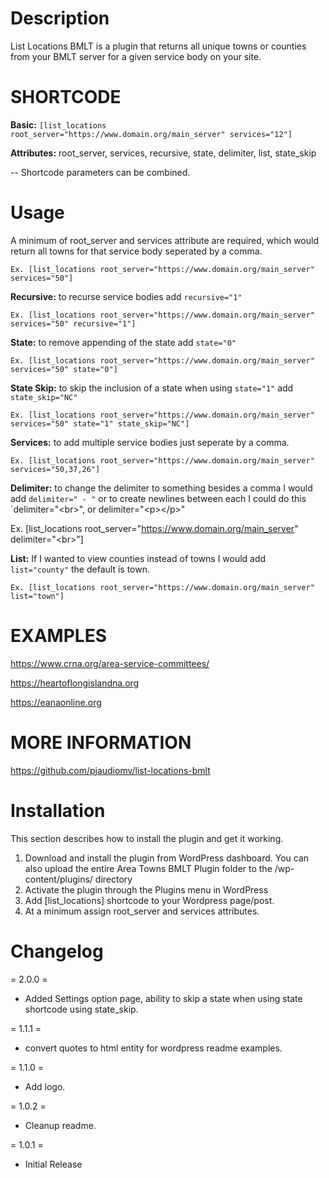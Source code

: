 # Description

List Locations BMLT is a plugin that returns all unique towns or counties from your BMLT server for a given service body on your site.

# SHORTCODE
**Basic:** `[list_locations root_server="https://www.domain.org/main_server" services="12"]`

**Attributes:** root_server, services, recursive, state, delimiter, list, state_skip

-- Shortcode parameters can be combined.

# Usage

A minimum of root_server and services attribute are required, which would return all towns for that service body seperated by a comma.

`Ex. [list_locations root_server="https://www.domain.org/main_server" services="50"]`

**Recursive:** to recurse service bodies add `recursive="1"`

`Ex. [list_locations root_server="https://www.domain.org/main_server" services="50" recursive="1"]`

**State:** to remove appending of the state add `state="0"`

`Ex. [list_locations root_server="https://www.domain.org/main_server" services="50" state="0"]`

**State Skip:** to skip the inclusion of a state when using `state="1"` add `state_skip="NC"`

`Ex. [list_locations root_server="https://www.domain.org/main_server" services="50" state="1" state_skip="NC"]`

**Services:** to add multiple service bodies just seperate by a comma.

`Ex. [list_locations root_server="https://www.domain.org/main_server" services="50,37,26"]`

**Delimiter:** to change the delimiter to something besides a comma I would add `delimiter=" - "` or to create newlines between each I could do this `delimiter="&lt;br&gt;", or delimiter="&lt;p&gt;&lt;/p&gt;"

Ex. [list_locations root_server="https://www.domain.org/main_server" delimiter="&lt;br&gt;"]

**List:** If I wanted to view counties instead of towns I would add `list="county"` the default is town.

`Ex. [list_locations root_server="https://www.domain.org/main_server" list="town"]`

# EXAMPLES

<a href="https://www.crna.org/area-service-committees/">https://www.crna.org/area-service-committees/</a>

<a href="https://heartoflongislandna.org" target="_blank">https://heartoflongislandna.org</a>

<a href="https://eanaonline.org" target="_blank">https://eanaonline.org</a>

# MORE INFORMATION

<a href="https://github.com/pjaudiomv/list-locations-bmlt" target="_blank">https://github.com/pjaudiomv/list-locations-bmlt</a>

# Installation

This section describes how to install the plugin and get it working.

1. Download and install the plugin from WordPress dashboard. You can also upload the entire Area Towns BMLT Plugin folder to the /wp-content/plugins/ directory
2. Activate the plugin through the Plugins menu in WordPress
3. Add [list_locations] shortcode to your Wordpress page/post.
4. At a minimum assign root_server and services attributes.

# Changelog

= 2.0.0 =

* Added Settings option page, ability to skip a state when using state shortcode using state_skip.

= 1.1.1 =

* convert quotes to html entity for wordpress readme examples.

= 1.1.0 =

* Add logo.

= 1.0.2 =

* Cleanup readme.

= 1.0.1 =

* Initial Release
